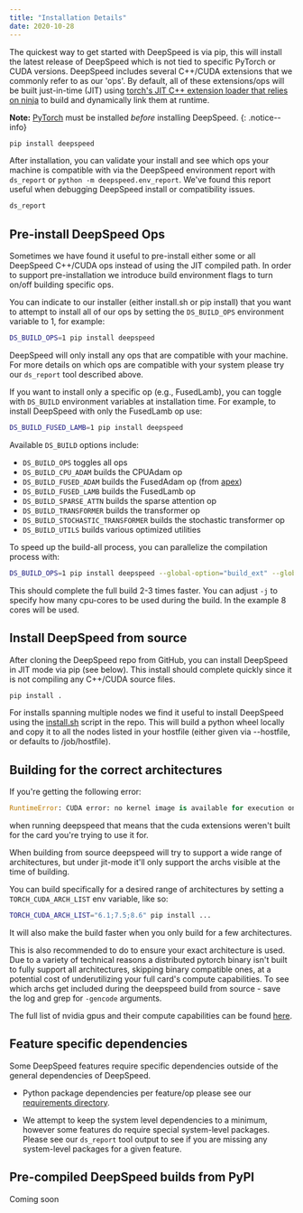 ```yaml
---
title: "Installation Details"
date: 2020-10-28
---
```


The quickest way to get started with DeepSpeed is via pip, this will install
the latest release of DeepSpeed which is not tied to specific PyTorch or CUDA
versions. DeepSpeed includes several C++/CUDA extensions that we commonly refer
to as our 'ops'.  By default, all of these extensions/ops will be built
just-in-time (JIT) using [torch's JIT C++ extension loader that relies on
ninja](https://pytorch.org/docs/stable/cpp_extension.html) to build and
dynamically link them at runtime.

**Note:** [PyTorch](https://pytorch.org/) must be installed _before_ installing
DeepSpeed.
{: .notice--info}

```bash
pip install deepspeed
```

After installation, you can validate your install and see which ops your machine
is compatible with via the DeepSpeed environment report with `ds_report` or
`python -m deepspeed.env_report`. We've found this report useful when debugging
DeepSpeed install or compatibility issues.

```bash
ds_report
```

## Pre-install DeepSpeed Ops

Sometimes we have found it useful to pre-install either some or all DeepSpeed
C++/CUDA ops instead of using the JIT compiled path. In order to support
pre-installation we introduce build environment flags to turn on/off building
specific ops.

You can indicate to our installer (either install.sh or pip install) that you
want to attempt to install all of our ops by setting the `DS_BUILD_OPS`
environment variable to 1, for example:

```bash
DS_BUILD_OPS=1 pip install deepspeed
```

DeepSpeed will only install any ops that are compatible with your machine.
For more details on which ops are compatible with your system please try our
`ds_report` tool described above.

If you want to install only a specific op (e.g., FusedLamb), you can toggle
with `DS_BUILD` environment variables at installation time. For example, to
install DeepSpeed with only the FusedLamb op use:

```bash
DS_BUILD_FUSED_LAMB=1 pip install deepspeed
```

Available `DS_BUILD` options include:
* `DS_BUILD_OPS` toggles all ops
* `DS_BUILD_CPU_ADAM` builds the CPUAdam op
* `DS_BUILD_FUSED_ADAM` builds the FusedAdam op (from [apex](https://github.com/NVIDIA/apex))
* `DS_BUILD_FUSED_LAMB` builds the FusedLamb op
* `DS_BUILD_SPARSE_ATTN` builds the sparse attention op
* `DS_BUILD_TRANSFORMER` builds the transformer op
* `DS_BUILD_STOCHASTIC_TRANSFORMER` builds the stochastic transformer op
* `DS_BUILD_UTILS` builds various optimized utilities

To speed up the build-all process, you can parallelize the compilation process with:

```bash
DS_BUILD_OPS=1 pip install deepspeed --global-option="build_ext" --global-option="-j8"
```

This should complete the full build 2-3 times faster. You can adjust `-j` to specify how many cpu-cores to be used during the build. In the example 8 cores will be used.


## Install DeepSpeed from source

After cloning the DeepSpeed repo from GitHub, you can install DeepSpeed in
JIT mode via pip (see below). This install should complete
quickly since it is not compiling any C++/CUDA source files.

```bash
pip install .
```

For installs spanning multiple nodes we find it useful to install DeepSpeed
using the
[install.sh](https://github.com/microsoft/DeepSpeed/blob/master/install.sh)
script in the repo. This will build a python wheel locally and copy it to all
the nodes listed in your hostfile (either given via --hostfile, or defaults to
/job/hostfile).


## Building for the correct architectures

If you're getting the following error:

```python
RuntimeError: CUDA error: no kernel image is available for execution on the device
```
when running deepspeed that means that the cuda extensions weren't built for the card you're trying to use it for.

When building from source deepspeed will try to support a wide range of architectures, but under jit-mode it'll only support the archs visible at the time of building.

You can build specifically for a desired range of architectures by setting a `TORCH_CUDA_ARCH_LIST` env variable, like so:

```bash
TORCH_CUDA_ARCH_LIST="6.1;7.5;8.6" pip install ...
```

It will also make the build faster when you only build for a few architectures.

This is also recommended to do to ensure your exact architecture is used. Due to a variety of technical reasons a distributed pytorch binary isn't built to fully support all architectures, skipping binary compatible ones, at a potential cost of underutilizing your full card's compute capabilities. To see which archs get included during the deepspeed build from source - save the log and grep for `-gencode` arguments.

The full list of nvidia gpus and their compute capabilities can be found [here](https://developer.nvidia.com/cuda-gpus).

## Feature specific dependencies

Some DeepSpeed features require specific dependencies outside of the general
dependencies of DeepSpeed.

* Python package dependencies per feature/op please
see our [requirements
directory](https://github.com/microsoft/DeepSpeed/tree/master/requirements).

* We attempt to keep the system level dependencies to a minimum, however some features do require special system-level packages. Please see our `ds_report` tool output to see if you are missing any system-level packages for a given feature.

## Pre-compiled DeepSpeed builds from PyPI

Coming soon
